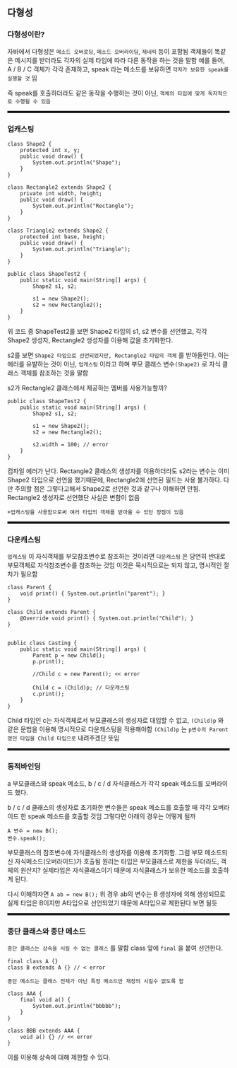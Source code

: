 ## 다형성

### 다형성이란?

자바에서 다형성은 `메소드 오버로딩`, `메소드 오버라이딩`, `제네릭` 등이 포함됨
객체들이 똑같은 메시지를 받더라도 각자의 실제 타입에 따라 다른 동작을 하는 것을 말함
예를 들어, A / B / C 객체가 각각 존재하고, speak 라는 메소드를 보유하면
`각자가 보유한 speak를 실행할 것` 임

즉 speak를 호출하더라도 같은 동작을 수행하는 것이 아닌, `객체의 타입에 맞게 독자적으로 수행될 수 있음`

<hr style="height:5px">

### 업캐스팅

```
class Shape2 {
    protected int x, y;
    public void draw() {
        System.out.println("Shape");
    }
}

class Rectangle2 extends Shape2 {
    private int width, height;
    public void draw() {
        System.out.println("Rectangle");
    }
}

class Triangle2 extends Shape2 {
    protected int base, height;
    public void draw() {
        System.out.println("Triangle");
    }
}

public class ShapeTest2 {
    public static void main(String[] args) {
        Shape2 s1, s2;

        s1 = new Shape2();
        s2 = new Rectangle2();
    }
}
```

위 코드 중 ShapeTest2를 보면 Shape2 타입의 s1, s2 변수를 선언했고,
각각 Shape2 생성자, Rectangle2 생성자를 이용해 값을 초기화한다.

s2를 보면 `Shape2 타입으로 선언되었지만, Rectangle2 타입의 객체` 를 받아들인다.
이는 에러를 유발하는 것이 아닌, `업캐스팅` 이라고 하며
부모 클래스 변수`(Shape2)` 로 자식 클래스 객체를 참조하는 것을 말함

s2가 Rectangle2 클래스에서 제공하는 멤버를 사용가능할까?

```
public class ShapeTest2 {
    public static void main(String[] args) {
        Shape2 s1, s2;

        s1 = new Shape2();
        s2 = new Rectangle2();

        s2.width = 100; // error
    }
}
```

컴파일 에러가 난다.
Rectangle2 클래스의 생성자를 이용하더라도 s2라는 변수는 이미 Shape2 타입으로 선언을 했기때문에,
Rectangle2에 선언된 필드는 사용 불가하다.
다만 주의할 점은 그렇다고해서 Shape2로 선언한 것과 같구나 이해하면 안됨.
Rectangle2 생성자로 선언했단 사실은 변함이 없음

`+업캐스팅을 사용함으로써 여러 타입의 객체를 받아올 수 있단 장점이 있음`

<hr style="height:5px">

### 다운캐스팅

`업캐스팅` 이 자식객체를 부모참조변수로 참조하는 것이라면
`다운캐스팅` 은 당연히 반대로 부모객체로 자식참조변수를 참조하는 것임
이것은 묵시적으로는 되지 않고, 명시적인 절차가 필요함

```
class Parent {
    void print() { System.out.println("parent"); }
}

class Child extends Parent {
    @Override void print() { System.out.println("Child"); }
}


public class Casting {
    public static void main(String[] args) {
        Parent p = new Child();
        p.print();

        //Child c = new Parent(); << error

        Child c = (Child)p; // 다운캐스팅
        c.print();
    }
}

```

Child 타입인 c는 자식객체로서 부모클래스의 생성자로 대입할 수 없고,
`(Child)p` 와 같은 문법을 이용해 명시적으로 다운캐스팅을 적용해야함
`(Child)p` 는 `p변수의 Parent였던 타입을 Child 타입으로` 내려주겠단 뜻임

<hr style="height:5px">

### 동적바인딩

a 부모클래스와 speak 메소드,
b / c / d 자식클래스가 각각 speak 메소드를 오버라이드 했다.

b / c / d 클래스의 생성자로 초기화한 변수들은 speak 메소드를 호출할 때 각각 오버라이드 한 speak 메소드를 호출할 것임
그렇다면 아래의 경우는 어떻게 될까

```
A 변수 = new B();
변수.speak();
```

부모클래스의 참조변수에 자식클래스의 생성자를 이용해 초기화함.
그럼 부모 메소드되신 자식메소드(오버라이드)가 호출됨
원리는 타입은 부모클래스로 제한을 두더라도,
객체의 원산지? 실제타입은 자식클래스이기 때문에 자식클래스가 보유한 메소드를 호출하게 된다.

다시 이해하자면
`A ab = new B();`
위 경우 ab의 변수는 B 생성자에 의해 생성되므로 실제 타입은 B이지만 A타입으로 선언되었기 때문에
A타입으로 제한된다 보면 될듯

<hr style="height:5px">

### 종단 클래스와 종단 메소드

`종단 클래스는 상속을 시킬 수 없는 클래스` 를 말함
class 앞에 `final` 을 붙여 선언한다.

```
final class A {}
class B extends A {} // < error
```

`종단 메소드는 클래스 전체가 아닌 특정 메소드만 재정의 시킬수 없도록 함`

```
class AAA {
    final void a() {
        System.out.println("bbbbb");
    }
}

class BBB extends AAA {
    void a() {} // << error
}
```

이를 이용해 상속에 대해 제한할 수 있다.

